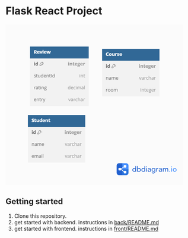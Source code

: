 # Flask React Project

![alt tag](OnlineSchool.png)

## Getting started

1. Clone this repository.
2. get started with backend.  instructions in
   [back/README.md](./back/README.md)
3. get started with frontend.  instructions in
   [front/README.md](./front/README.md)

